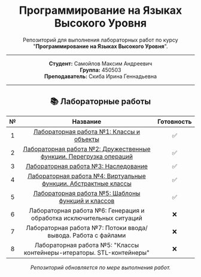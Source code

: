 <div align = "center">

# Программирование на Языках Высокого Уровня

</div>

<div align = "center">
  
Репозиторий для выполнения лабораторных работ по курсу "**Программирование на Языках Высокого Уровня**".

</div>

---

<div align = "center">

**Студент:** Самойлов Максим Андреевич  
**Группа:** 450503  
**Преподаватель:** Скиба Ирина Геннадьевна

</div>

---

<div align = "center">
  
## 📚 Лабораторные работы

</div>

<div align = "center">

| № | Название | Готовность |
|:---:|:----------:|:--------:|
| 1 | [Лабораторная работа №1: Классы и объекты](./1lab)| ✅ |
| 2 | [Лабораторная работа №2: Дружественные функции. Перегрузка операций](./2lab) | ✅ |
| 3 | [Лабораторная работа №3: Наследование](./3lab) | ✅ |
| 4 | [Лабораторная работа №4: Виртуальные функции. Абстрактные классы](./4lab) | ✅ |
| 5 | [Лабораторная работа №5: Шаблоны функций и классов](./5lab) | ✅ |
| 6 | Лабораторная работа №6: Генерация и обработка исключительных ситуаций | ❌ |
| 7 | Лабораторная работа №7: Потоки ввода/вывода. Работа с файлами | ❌ |
| 8 | Лабораторная работа №5: "Классы контейнеры-итераторы. STL-контейнеры" | ❌ |

</div>

<div align = "center">

_Репозиторий обновляется по мере выполнения работ._

</div>

